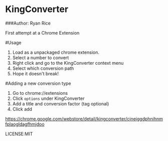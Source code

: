 KingConverter
=============
###Author: Ryan Rice


First attempt at a Chrome Extension


#Usage
1. Load as a unpackaged chrome extension.
2. Select a number to convert
3. Right click and go to the KingConverter context menu 
4. Select which conversion path
5. Hope it doesn't break!
 

#Adding a new conversion type
1. Go to chrome://extensions
2. Click `options` under KingConverter
3. Add a title and conversion factor (tag optional)
4. Click add


https://chrome.google.com/webstore/detail/kingconverter/cjnejggdphnihnmfplaogldagfhmjdoo


LICENSE:MIT
